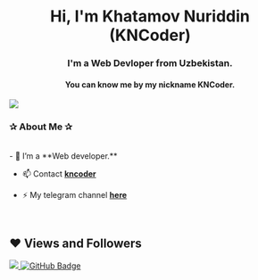 <h1 align="center">Hi, I'm Khatamov Nuriddin (KNCoder)</h1>

<h3 align="center">I'm a Web Devloper from Uzbekistan.</h3>
<h4 align="center">You can know me by my nickname KNCoder.</h4>


<img src="https://i.pinimg.com/originals/cb/19/f5/cb19f55ba027a4d589c69e038e86ef82.png" >

<h3>✰ About Me ✰</h3> <br/>
- 🌱 I’m a **Web developer.**

- 📫 Contact **<a href="https://t.me/kncoder">kncoder</a>**

- ⚡ My telegram channel **[here](https://t.me/kncoderc)**

<br/>

</p>

## ❤ Views and Followers
<a href="https://github.com/Meghna-DAS/github-profile-views-counter">
    <img src="https://komarev.com/ghpvc/?username=itkncoder">
</a>
<a href="https://github.com/itkncoder?tab=followers"><img src="https://img.shields.io/github/followers/itkncoder?label=Followers&style=social" alt="GitHub Badge"></a>
